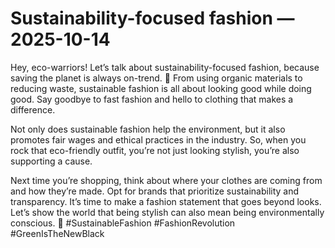 # Sustainability-focused fashion — 2025-10-14

Hey, eco-warriors! Let’s talk about sustainability-focused fashion, because saving the planet is always on-trend. 🌿 From using organic materials to reducing waste, sustainable fashion is all about looking good while doing good. Say goodbye to fast fashion and hello to clothing that makes a difference.

Not only does sustainable fashion help the environment, but it also promotes fair wages and ethical practices in the industry. So, when you rock that eco-friendly outfit, you’re not just looking stylish, you’re also supporting a cause.

Next time you’re shopping, think about where your clothes are coming from and how they’re made. Opt for brands that prioritize sustainability and transparency. It’s time to make a fashion statement that goes beyond looks. Let’s show the world that being stylish can also mean being environmentally conscious. 💚 #SustainableFashion #FashionRevolution #GreenIsTheNewBlack